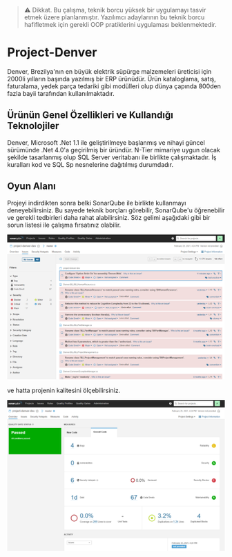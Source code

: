 > :warning: Dikkat. Bu çalışma, teknik borcu yüksek bir uygulamayı tasvir etmek üzere planlanmıştır. Yazılımcı adaylarının bu teknik borcu hafifletmek için gerekli OOP pratiklerini uygulaması beklenmektedir.

# Project-Denver

Denver, Brezilya'nın en büyük elektrik süpürge malzemeleri üreticisi için 2000li yılların başında yazılmış bir ERP ürünüdür. Ürün kataloglama, satış, faturalama, yedek parça tedariki gibi modülleri olup dünya çapında 800den fazla bayii tarafından kullanılmaktadır.

## Ürünün Genel Özellikleri ve Kullandığı Teknolojiler

Denver, Microsoft .Net 1.1 ile geliştirilmeye başlanmış ve nihayi güncel sürümünde .Net 4.0'a geçirilmiş bir üründür. N-Tier mimariye uygun olacak şekilde tasarlanmış olup SQL Server veritabanı ile birlikte çalışmaktadır. İş kuralları kod ve SQL Sp nesnelerine dağıtılmış durumdadır.

## Oyun Alanı

Projeyi indirdikten sonra belki SonarQube ile birlikte kullanmayı deneyebilirsiniz. Bu sayede teknik borçları görebilir, SonarQube'u öğrenebilir ve gerekli tedbirleri daha rahat alabilirsiniz. Söz gelimi aşağıdaki gibi bir sorun listesi ile çalışma fırsatınız olabilir.

![assets/SonarQube_1.png](assets/SonarQube_1.png)

ve hatta projenin kalitesini ölçebilirsiniz.

![assets/SonarQube_2.png](assets/SonarQube_2.png)
